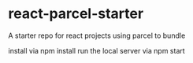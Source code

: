 # react-parcel-starter
A starter repo for react projects using parcel to bundle

install via npm install 
run the local server via npm start